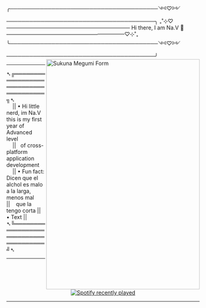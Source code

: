╭───────────────────────────────────────༺♡༻───────────────────────────────────────╮
 ₊˚⊹⁠♡——————————————————————— Hi there, I am Na.V 👑‎ ——————————————————————♡⊹⁠˚₊
╰───────────────────────────────────────༺♡༻───────────────────────────────────────╯
<img src="https://acortar.link/xH0R9j" align="right" alt="Sukuna Megumi Form" height="600px" width="400px">
<hr>
  ➴╔══════════════════════════════════════╗➴ <br>
‎‎ ‎‎ ‎ ‎ ‎|| • Hi little nerd, im Na.V this is my first year of Advanced level <br>
‎‎ ‎‎ ‎ ‎ ‎||   ‎ ‎  of cross-platform application development <br>
 ‎ ‎ ‎ ‎ || • Fun fact: Dicen que el alchol es malo a la larga, menos mal <br>
    ||  ‎ ‎ ‎   que la tengo corta
    || • Text
    ||
  ➴╚══════════════════════════════════════╝➴
</div>
<hr>
<div align="center">
  <a href="https://open.spotify.com/user/jn_termi">
    <img src="https://spotify-recently-played-readme.vercel.app/api?user=jn_termi&count=5&unique=false" alt="Spotify recently played"  />
  </a>
</div>
<hr>


